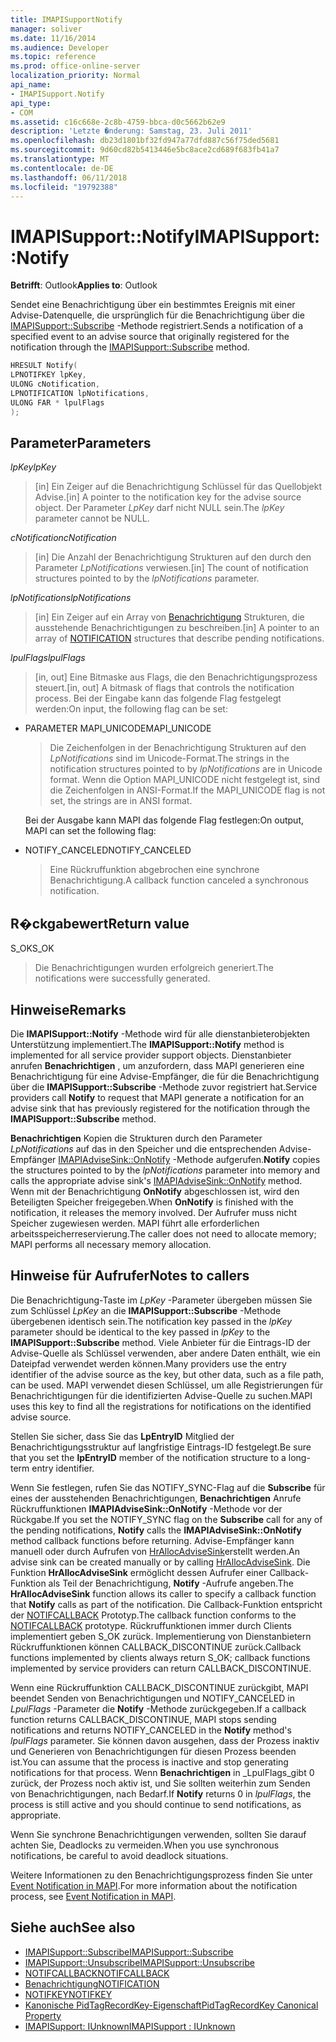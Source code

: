 ```yaml
---
title: IMAPISupportNotify
manager: soliver
ms.date: 11/16/2014
ms.audience: Developer
ms.topic: reference
ms.prod: office-online-server
localization_priority: Normal
api_name:
- IMAPISupport.Notify
api_type:
- COM
ms.assetid: c16c668e-2c8b-4759-bbca-d0c5662b62e9
description: 'Letzte �nderung: Samstag, 23. Juli 2011'
ms.openlocfilehash: db23d1801bf32fd947a77dfd887c56f75ded5681
ms.sourcegitcommit: 9d60cd82b5413446e5bc8ace2cd689f683fb41a7
ms.translationtype: MT
ms.contentlocale: de-DE
ms.lasthandoff: 06/11/2018
ms.locfileid: "19792388"
---
```

# <a name="imapisupportnotify"></a><span data-ttu-id="a2910-103">IMAPISupport::Notify</span><span class="sxs-lookup"><span data-stu-id="a2910-103">IMAPISupport::Notify</span></span>

<span data-ttu-id="a2910-104">**Betrifft**: Outlook</span><span class="sxs-lookup"><span data-stu-id="a2910-104">**Applies to**: Outlook</span></span> 
  
<span data-ttu-id="a2910-105">Sendet eine Benachrichtigung über ein bestimmtes Ereignis mit einer Advise-Datenquelle, die ursprünglich für die Benachrichtigung über die [IMAPISupport::Subscribe](imapisupport-subscribe.md) -Methode registriert.</span><span class="sxs-lookup"><span data-stu-id="a2910-105">Sends a notification of a specified event to an advise source that originally registered for the notification through the [IMAPISupport::Subscribe](imapisupport-subscribe.md) method.</span></span> 
  
```cpp
HRESULT Notify(
LPNOTIFKEY lpKey,
ULONG cNotification,
LPNOTIFICATION lpNotifications,
ULONG FAR * lpulFlags
);
```

## <a name="parameters"></a><span data-ttu-id="a2910-106">Parameter</span><span class="sxs-lookup"><span data-stu-id="a2910-106">Parameters</span></span>

<span data-ttu-id="a2910-107">_lpKey_</span><span class="sxs-lookup"><span data-stu-id="a2910-107">_lpKey_</span></span>
  
> <span data-ttu-id="a2910-108">[in] Ein Zeiger auf die Benachrichtigung Schlüssel für das Quellobjekt Advise.</span><span class="sxs-lookup"><span data-stu-id="a2910-108">[in] A pointer to the notification key for the advise source object.</span></span> <span data-ttu-id="a2910-109">Der Parameter _LpKey_ darf nicht NULL sein.</span><span class="sxs-lookup"><span data-stu-id="a2910-109">The  _lpKey_ parameter cannot be NULL.</span></span> 
    
<span data-ttu-id="a2910-110">_cNotification_</span><span class="sxs-lookup"><span data-stu-id="a2910-110">_cNotification_</span></span>
  
> <span data-ttu-id="a2910-111">[in] Die Anzahl der Benachrichtigung Strukturen auf den durch den Parameter _LpNotifications_ verwiesen.</span><span class="sxs-lookup"><span data-stu-id="a2910-111">[in] The count of notification structures pointed to by the  _lpNotifications_ parameter.</span></span> 
    
<span data-ttu-id="a2910-112">_lpNotifications_</span><span class="sxs-lookup"><span data-stu-id="a2910-112">_lpNotifications_</span></span>
  
> <span data-ttu-id="a2910-113">[in] Ein Zeiger auf ein Array von [Benachrichtigung](notification.md) Strukturen, die ausstehende Benachrichtigungen zu beschreiben.</span><span class="sxs-lookup"><span data-stu-id="a2910-113">[in] A pointer to an array of [NOTIFICATION](notification.md) structures that describe pending notifications.</span></span> 
    
<span data-ttu-id="a2910-114">_lpulFlags_</span><span class="sxs-lookup"><span data-stu-id="a2910-114">_lpulFlags_</span></span>
  
> <span data-ttu-id="a2910-115">[in, out] Eine Bitmaske aus Flags, die den Benachrichtigungsprozess steuert.</span><span class="sxs-lookup"><span data-stu-id="a2910-115">[in, out] A bitmask of flags that controls the notification process.</span></span> <span data-ttu-id="a2910-116">Bei der Eingabe kann das folgende Flag festgelegt werden:</span><span class="sxs-lookup"><span data-stu-id="a2910-116">On input, the following flag can be set:</span></span>
    
  - <span data-ttu-id="a2910-117">PARAMETER MAPI_UNICODE</span><span class="sxs-lookup"><span data-stu-id="a2910-117">MAPI_UNICODE</span></span> 
    
    > <span data-ttu-id="a2910-118">Die Zeichenfolgen in der Benachrichtigung Strukturen auf den _LpNotifications_ sind im Unicode-Format.</span><span class="sxs-lookup"><span data-stu-id="a2910-118">The strings in the notification structures pointed to by  _lpNotifications_ are in Unicode format.</span></span> <span data-ttu-id="a2910-119">Wenn die Option MAPI_UNICODE nicht festgelegt ist, sind die Zeichenfolgen in ANSI-Format.</span><span class="sxs-lookup"><span data-stu-id="a2910-119">If the MAPI_UNICODE flag is not set, the strings are in ANSI format.</span></span> 

    <span data-ttu-id="a2910-120">Bei der Ausgabe kann MAPI das folgende Flag festlegen:</span><span class="sxs-lookup"><span data-stu-id="a2910-120">On output, MAPI can set the following flag:</span></span>
        
  - <span data-ttu-id="a2910-121">NOTIFY_CANCELED</span><span class="sxs-lookup"><span data-stu-id="a2910-121">NOTIFY_CANCELED</span></span> 
    
    > <span data-ttu-id="a2910-122">Eine Rückruffunktion abgebrochen eine synchrone Benachrichtigung.</span><span class="sxs-lookup"><span data-stu-id="a2910-122">A callback function canceled a synchronous notification.</span></span>
    
## <a name="return-value"></a><span data-ttu-id="a2910-123">R�ckgabewert</span><span class="sxs-lookup"><span data-stu-id="a2910-123">Return value</span></span>

<span data-ttu-id="a2910-124">S_OK</span><span class="sxs-lookup"><span data-stu-id="a2910-124">S_OK</span></span> 
  
> <span data-ttu-id="a2910-125">Die Benachrichtigungen wurden erfolgreich generiert.</span><span class="sxs-lookup"><span data-stu-id="a2910-125">The notifications were successfully generated.</span></span>
    
## <a name="remarks"></a><span data-ttu-id="a2910-126">Hinweise</span><span class="sxs-lookup"><span data-stu-id="a2910-126">Remarks</span></span>

<span data-ttu-id="a2910-127">Die **IMAPISupport::Notify** -Methode wird für alle dienstanbieterobjekten Unterstützung implementiert.</span><span class="sxs-lookup"><span data-stu-id="a2910-127">The **IMAPISupport::Notify** method is implemented for all service provider support objects.</span></span> <span data-ttu-id="a2910-128">Dienstanbieter anrufen **Benachrichtigen** , um anzufordern, dass MAPI generieren eine Benachrichtigung für eine Advise-Empfänger, die für die Benachrichtigung über die **IMAPISupport::Subscribe** -Methode zuvor registriert hat.</span><span class="sxs-lookup"><span data-stu-id="a2910-128">Service providers call **Notify** to request that MAPI generate a notification for an advise sink that has previously registered for the notification through the **IMAPISupport::Subscribe** method.</span></span> 
  
<span data-ttu-id="a2910-129">**Benachrichtigen** Kopien die Strukturen durch den Parameter _LpNotifications_ auf das in den Speicher und die entsprechenden Advise-Empfänger [IMAPIAdviseSink::OnNotify](imapiadvisesink-onnotify.md) -Methode aufgerufen.</span><span class="sxs-lookup"><span data-stu-id="a2910-129">**Notify** copies the structures pointed to by the  _lpNotifications_ parameter into memory and calls the appropriate advise sink's [IMAPIAdviseSink::OnNotify](imapiadvisesink-onnotify.md) method.</span></span> <span data-ttu-id="a2910-130">Wenn mit der Benachrichtigung **OnNotify** abgeschlossen ist, wird den Beteiligten Speicher freigegeben.</span><span class="sxs-lookup"><span data-stu-id="a2910-130">When **OnNotify** is finished with the notification, it releases the memory involved.</span></span> <span data-ttu-id="a2910-131">Der Aufrufer muss nicht Speicher zugewiesen werden. MAPI führt alle erforderlichen arbeitsspeicherreservierung.</span><span class="sxs-lookup"><span data-stu-id="a2910-131">The caller does not need to allocate memory; MAPI performs all necessary memory allocation.</span></span> 
  
## <a name="notes-to-callers"></a><span data-ttu-id="a2910-132">Hinweise für Aufrufer</span><span class="sxs-lookup"><span data-stu-id="a2910-132">Notes to callers</span></span>

<span data-ttu-id="a2910-133">Die Benachrichtigung-Taste im _LpKey_ -Parameter übergeben müssen Sie zum Schlüssel _LpKey_ an die **IMAPISupport::Subscribe** -Methode übergebenen identisch sein.</span><span class="sxs-lookup"><span data-stu-id="a2910-133">The notification key passed in the  _lpKey_ parameter should be identical to the key passed in  _lpKey_ to the **IMAPISupport::Subscribe** method.</span></span> <span data-ttu-id="a2910-134">Viele Anbieter für die Eintrags-ID der Advise-Quelle als Schlüssel verwenden, aber andere Daten enthält, wie ein Dateipfad verwendet werden können.</span><span class="sxs-lookup"><span data-stu-id="a2910-134">Many providers use the entry identifier of the advise source as the key, but other data, such as a file path, can be used.</span></span> <span data-ttu-id="a2910-135">MAPI verwendet diesen Schlüssel, um alle Registrierungen für Benachrichtigungen für die identifizierten Advise-Quelle zu suchen.</span><span class="sxs-lookup"><span data-stu-id="a2910-135">MAPI uses this key to find all the registrations for notifications on the identified advise source.</span></span> 
  
<span data-ttu-id="a2910-136">Stellen Sie sicher, dass Sie das **LpEntryID** Mitglied der Benachrichtigungsstruktur auf langfristige Eintrags-ID festgelegt.</span><span class="sxs-lookup"><span data-stu-id="a2910-136">Be sure that you set the **lpEntryID** member of the notification structure to a long-term entry identifier.</span></span> 
  
<span data-ttu-id="a2910-137">Wenn Sie festlegen, rufen Sie das NOTIFY_SYNC-Flag auf die **Subscribe** für eines der ausstehenden Benachrichtigungen, **Benachrichtigen** Anrufe Rückruffunktionen **IMAPIAdviseSink::OnNotify** -Methode vor der Rückgabe.</span><span class="sxs-lookup"><span data-stu-id="a2910-137">If you set the NOTIFY_SYNC flag on the **Subscribe** call for any of the pending notifications, **Notify** calls the **IMAPIAdviseSink::OnNotify** method callback functions before returning.</span></span> <span data-ttu-id="a2910-138">Advise-Empfänger kann manuell oder durch Aufrufen von [HrAllocAdviseSink](hrallocadvisesink.md)erstellt werden.</span><span class="sxs-lookup"><span data-stu-id="a2910-138">An advise sink can be created manually or by calling [HrAllocAdviseSink](hrallocadvisesink.md).</span></span> <span data-ttu-id="a2910-139">Die Funktion **HrAllocAdviseSink** ermöglicht dessen Aufrufer einer Callback-Funktion als Teil der Benachrichtigung, **Notify** -Aufrufe angeben.</span><span class="sxs-lookup"><span data-stu-id="a2910-139">The **HrAllocAdviseSink** function allows its caller to specify a callback function that **Notify** calls as part of the notification.</span></span> <span data-ttu-id="a2910-140">Die Callback-Funktion entspricht der [NOTIFCALLBACK](notifcallback.md) Prototyp.</span><span class="sxs-lookup"><span data-stu-id="a2910-140">The callback function conforms to the [NOTIFCALLBACK](notifcallback.md) prototype.</span></span> <span data-ttu-id="a2910-141">Rückruffunktionen immer durch Clients implementiert geben S_OK zurück. Implementierung von Dienstanbietern Rückruffunktionen können CALLBACK_DISCONTINUE zurück.</span><span class="sxs-lookup"><span data-stu-id="a2910-141">Callback functions implemented by clients always return S_OK; callback functions implemented by service providers can return CALLBACK_DISCONTINUE.</span></span> 
  
<span data-ttu-id="a2910-142">Wenn eine Rückruffunktion CALLBACK_DISCONTINUE zurückgibt, MAPI beendet Senden von Benachrichtigungen und NOTIFY_CANCELED in _LpulFlags_ -Parameter die **Notify** -Methode zurückgegeben.</span><span class="sxs-lookup"><span data-stu-id="a2910-142">If a callback function returns CALLBACK_DISCONTINUE, MAPI stops sending notifications and returns NOTIFY_CANCELED in the **Notify** method's  _lpulFlags_ parameter.</span></span> <span data-ttu-id="a2910-143">Sie können davon ausgehen, dass der Prozess inaktiv und Generieren von Benachrichtigungen für diesen Prozess beenden ist.</span><span class="sxs-lookup"><span data-stu-id="a2910-143">You can assume that the process is inactive and stop generating notifications for that process.</span></span> <span data-ttu-id="a2910-144">Wenn **Benachrichtigen** in _LpulFlags_gibt 0 zurück, der Prozess noch aktiv ist, und Sie sollten weiterhin zum Senden von Benachrichtigungen, nach Bedarf.</span><span class="sxs-lookup"><span data-stu-id="a2910-144">If **Notify** returns 0 in  _lpulFlags_, the process is still active and you should continue to send notifications, as appropriate.</span></span>
  
<span data-ttu-id="a2910-145">Wenn Sie synchrone Benachrichtigungen verwenden, sollten Sie darauf achten Sie, Deadlocks zu vermeiden.</span><span class="sxs-lookup"><span data-stu-id="a2910-145">When you use synchronous notifications, be careful to avoid deadlock situations.</span></span>
  
<span data-ttu-id="a2910-146">Weitere Informationen zu den Benachrichtigungsprozess finden Sie unter [Event Notification in MAPI](event-notification-in-mapi.md).</span><span class="sxs-lookup"><span data-stu-id="a2910-146">For more information about the notification process, see [Event Notification in MAPI](event-notification-in-mapi.md).</span></span> 
  
## <a name="see-also"></a><span data-ttu-id="a2910-147">Siehe auch</span><span class="sxs-lookup"><span data-stu-id="a2910-147">See also</span></span>

- [<span data-ttu-id="a2910-148">IMAPISupport::Subscribe</span><span class="sxs-lookup"><span data-stu-id="a2910-148">IMAPISupport::Subscribe</span></span>](imapisupport-subscribe.md)  
- [<span data-ttu-id="a2910-149">IMAPISupport::Unsubscribe</span><span class="sxs-lookup"><span data-stu-id="a2910-149">IMAPISupport::Unsubscribe</span></span>](imapisupport-unsubscribe.md)  
- [<span data-ttu-id="a2910-150">NOTIFCALLBACK</span><span class="sxs-lookup"><span data-stu-id="a2910-150">NOTIFCALLBACK</span></span>](notifcallback.md) 
- [<span data-ttu-id="a2910-151">Benachrichtigung</span><span class="sxs-lookup"><span data-stu-id="a2910-151">NOTIFICATION</span></span>](notification.md)  
- [<span data-ttu-id="a2910-152">NOTIFKEY</span><span class="sxs-lookup"><span data-stu-id="a2910-152">NOTIFKEY</span></span>](notifkey.md)  
- [<span data-ttu-id="a2910-153">Kanonische PidTagRecordKey-Eigenschaft</span><span class="sxs-lookup"><span data-stu-id="a2910-153">PidTagRecordKey Canonical Property</span></span>](pidtagrecordkey-canonical-property.md)  
- [<span data-ttu-id="a2910-154">IMAPISupport: IUnknown</span><span class="sxs-lookup"><span data-stu-id="a2910-154">IMAPISupport : IUnknown</span></span>](imapisupportiunknown.md)

